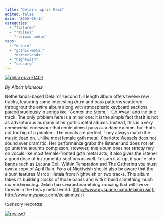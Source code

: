 ```yaml
---
title: "Delain: April Rain"
edited: false
date: "2009-08-12"
categories:
  - "featured"
  - "reviews"
  - "reviews-audio"
tags:
  - "delain"
  - "gothic-metal"
  - "netherlands"
  - "nightwish"
  - "sensory"
---
```


[![delain-cvr-0409](http://www.hellbound.ca/wp-content/uploads/2009/08/delain-cvr-0409-300x300.jpg "delain-cvr-0409")](http://www.hellbound.ca/wp-content/uploads/2009/08/delain-cvr-0409.jpg)

_By Albert Mansour_

Netherlands-based Delain's second full length album offers twelve new tracks, featuring some interesting drum and bass patterns scattered throughout the entire album along with atmospheric keyboard sections placed studiously in songs like “Control the Storm,” “Go Away” and the title track. The only problem here is a minor one: it is the simple fact that it is not as adventurous as many other gothic metal albums. Instead, this is a very commercial endeavour that could almost pass as a dance album, but that’s not too big of a problem. The vocals are perfect. They always match the music dead on. Unlike most female goth metal, Charlotte Wessels does not sound over dramatic. Her performance grabs the listener and does not let go until the album's completion. However, this album does not strictly rely on vocals like most female-fronted goth metal acts; it also gives the listener a good dose of instrumental sections as well. To sum it all up, if you’re into bands such as Lacuna Coil, Within Temptation and The Gathering you must own a copy of April Rain. Fans of Nightwish should also be aware that the album features Marco Hietala from Nightwish on two tracks. This album takes its building blocks of those bands and with it build something much more interesting. Delain has created something amazing that will live on forever in the heavy metal world. [http://www.myspace.com/delainmusic]( http://www.myspace.com/delainmusic)

(Sensory Records)

[![review7](http://www.hellbound.ca/wp-content/uploads/2009/08/review7.png "review7")](http://www.hellbound.ca/wp-content/uploads/2009/08/review7.png)
